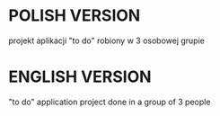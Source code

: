 # POLISH VERSION
projekt aplikacji "to do" robiony w 3 osobowej grupie

# ENGLISH VERSION
"to do" application project done in a group of 3 people
